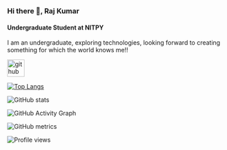 ### Hi there 👋, Raj Kumar
#### Undergraduate Student at NITPY
I am an undergraduate, exploring technologies, looking forward to creating something for which the world knows me!!



[<img src='https://cdn.jsdelivr.net/npm/simple-icons@3.0.1/icons/github.svg' alt='github' height='40'>](https://github.com/raja611)  

[![Top Langs](https://github-readme-stats.vercel.app/api/top-langs/?username=raja611)](https://github.com/anuraghazra/github-readme-stats)

![GitHub stats](https://github-readme-stats.vercel.app/api?username=raja611&show_icons=true)  

![GitHub Activity Graph](https://activity-graph.herokuapp.com/graph?username=raja611)  

![GitHub metrics](https://metrics.lecoq.io/raja611)  

![Profile views](https://gpvc.arturio.dev/raja611)  
<!--
**raja611/raja611** is a ✨ _special_ ✨ repository because its `README.md` (this file) appears on your GitHub profile.

Here are some ideas to get you started:

- 🔭 I’m currently working on ...
- 🌱 I’m currently learning ...
- 👯 I’m looking to collaborate on ...
- 🤔 I’m looking for help with ...
- 💬 Ask me about ...
- 📫 How to reach me: ...
- 😄 Pronouns: ...
- ⚡ Fun fact: ...
-->
